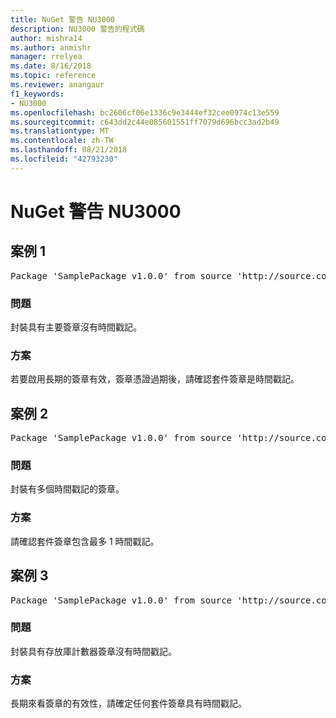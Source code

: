 ```yaml
---
title: NuGet 警告 NU3000
description: NU3000 警告的程式碼
author: mishra14
ms.author: anmishr
manager: rrelyea
ms.date: 8/16/2018
ms.topic: reference
ms.reviewer: anangaur
f1_keywords:
- NU3000
ms.openlocfilehash: bc2606cf06e1336c9e3444ef32cee0974c13e559
ms.sourcegitcommit: c643dd2c44e085601551ff7079d696bcc3ad2b49
ms.translationtype: MT
ms.contentlocale: zh-TW
ms.lasthandoff: 08/21/2018
ms.locfileid: "42793230"
---
```

# <a name="nuget-warning-nu3000"></a>NuGet 警告 NU3000

## <a name="scenario-1"></a>案例 1

<pre>Package 'SamplePackage v1.0.0' from source 'http://source.com/index.json': The primary signature does not have a timestamp.</pre>

### <a name="issue"></a>問題

封裝具有主要簽章沒有時間戳記。


### <a name="solution"></a>方案

若要啟用長期的簽章有效，簽章憑證過期後，請確認套件簽章是時間戳記。



## <a name="scenario-2"></a>案例 2

<pre>Package 'SamplePackage v1.0.0' from source 'http://source.com/index.json': Multiple timestamps are not accepted.</pre>

### <a name="issue"></a>問題

封裝有多個時間戳記的簽章。


### <a name="solution"></a>方案

請確認套件簽章包含最多 1 時間戳記。



## <a name="scenario-3"></a>案例 3

<pre>Package 'SamplePackage v1.0.0' from source 'http://source.com/index.json': The repository countersignature does not have a timestamp.</pre>

### <a name="issue"></a>問題

封裝具有存放庫計數器簽章沒有時間戳記。


### <a name="solution"></a>方案

長期來看簽章的有效性，請確定任何套件簽章具有時間戳記。



